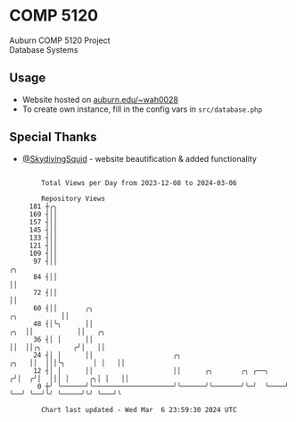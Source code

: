 # COMP 5120
Auburn COMP 5120 Project  
Database Systems

## Usage
- Website hosted on [auburn.edu/~wah0028](https://webhome.auburn.edu/~wah0028/)
- To create own instance, fill in the config vars in `src/database.php`

## Special Thanks
- [@SkydivingSquid](https://github.com/SkydivingSquid) - website beautification & added functionality

```

        Total Views per Day from 2023-12-08 to 2024-03-06

        Repository Views
     181 ┼╭╮
     169 ┤││
     157 ┤││
     145 ┤││
     133 ┤││
     121 ┤││
     109 ┤││
      97 ┤││                                                                                ╭╮
      84 ┤││                                                                                ││
      72 ┤││                                                                                ││
      60 ┤││       ╭╮                                                          ╭╮           ││
      48 ┤│╰╮      ││                                                      ╭╮  ││           ││   ╭╮
      36 ┤│ │      ││                                                      ││  ││╭╮        ╭╯│   ││
      24 ┤│ │      ││                    ╭╮                           ╭╮   ││  │││╰╮       │ │   ││
      12 ┤│ │      ││                    ││      ╭╮       ╭╮ ╭──╮    ╭╯│  ╭╯│  │││ │     ╭╮│ │   ││
       0 ┼╯ ╰──────╯╰────────────────────╯╰──────╯╰───────╯╰─╯  ╰────╯ ╰──╯ ╰──╯╰╯ ╰─────╯╰╯ ╰───╯╰

        Chart last updated - Wed Mar  6 23:59:30 2024 UTC
        
```
